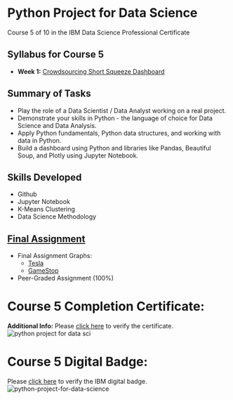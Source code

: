# Python Project for Data Science
Course 5 of 10 in the IBM Data Science Professional Certificate
## Syllabus for Course 5
- **Week 1:** [Crowdsourcing Short Squeeze Dashboard](https://github.com/KailaniBailey/IBM-Data-Science-Professional-Certificate/tree/main/05.%20Python%20Project%20for%20Data%20Science/Week%201:%20Crowdsourcing%20Short%20Squeeze%20Dashboard)
## Summary of Tasks
- Play the role of a Data Scientist / Data Analyst working on a real project.
- Demonstrate your skills in Python - the language of choice for Data Science and Data Analysis.
- Apply Python fundamentals, Python data structures, and working with data in Python.
- Build a dashboard using Python and libraries like Pandas, Beautiful Soup, and Plotly using Jupyter Notebook.
## Skills Developed
- Github
- Jupyter Notebook
- K-Means Clustering
- Data Science Methodology
## [Final Assignment](https://github.com/KailaniBailey/IBM-Data-Science-Professional-Certificate/blob/main/05.%20Python%20Project%20for%20Data%20Science/Week%201%3A%20Crowdsourcing%20Short%20Squeeze%20Dashboard/Extracting-and-Visualizing-Stock-Data.ipynb)
- Final Assignment Graphs:
    - [Tesla](https://github.com/KailaniBailey/IBM-Data-Science-Professional-Certificate/blob/main/05.%20Python%20Project%20for%20Data%20Science/Week%201%3A%20Crowdsourcing%20Short%20Squeeze%20Dashboard/GRAPHS-Tesla-Extracting-and-Visualizing-Stock-Data.pdf)
    - [GameStop](https://github.com/KailaniBailey/IBM-Data-Science-Professional-Certificate/blob/main/05.%20Python%20Project%20for%20Data%20Science/Week%201%3A%20Crowdsourcing%20Short%20Squeeze%20Dashboard/GRAPHS-GameStop-Extracting-and-Visualizing-Stock-Data.pdf)
- Peer-Graded Assignment (100%)
# Course 5 Completion Certificate:
**Additional Info:** Please [click here](https://www.coursera.org/account/accomplishments/verify/EHDNULAYY86S) to verify the certificate.<br>
![python project for data sci](https://github.com/KailaniBailey/IBM-Data-Science-Professional-Certificate/assets/158431578/d0993b3a-1bfc-48d1-907e-b76348d87100)
# Course 5 Digital Badge:
Please [click here](https://www.credly.com/badges/6aee4cbf-47b6-448d-b612-bc03d11c6b70/public_url) to verify the IBM digital badge.<br>
![python-project-for-data-science](https://github.com/KailaniBailey/IBM-Data-Science-Professional-Certificate/assets/158431578/51c4ac07-2b45-45a5-9176-03bc883bffa3)
